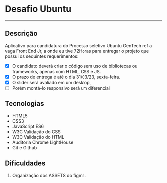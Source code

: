 # Desafio Ubuntu
---

## Descrição

Aplicativo para candidatura do Processo seletivo Ubuntu GenTech ref a vaga Front End Jr, a onde eu tive 72Horas para entregar o projeto que possui os sequintes requerimentos:

- [x] O candidato deverá criar o código sem uso de bibliotecas ou frameworks, apenas com HTML, CSS e JS.
- [x] O prazo de entrega é até o dia 31/03/23, sexta-feira.
- [x] O slider será avaliado em um desktop, 
- [ ] Porém montá-lo responsivo será um diferencial

## Tecnologias 

- HTML5
- CSS3
- JavaScript ES6
- W3C Validação do CSS
- W3C Validação do HTML
- Auditoria Chrome LightHouse
- Git e Github

## Dificuldades 

1. Organização dos ASSETS do figma.
